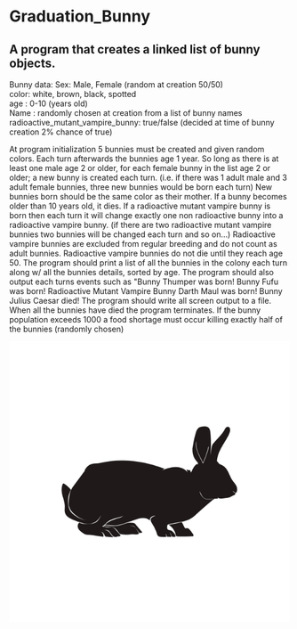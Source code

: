 # Graduation_Bunny

## A program that creates a linked list of bunny objects. 

Bunny data:
Sex: Male, Female (random at creation 50/50)        <br />
color: white, brown, black, spotted                 <br />
age : 0-10 (years old)                              <br />
Name : randomly chosen at creation from a list of bunny names                                           <br />
radioactive_mutant_vampire_bunny: true/false (decided at time of bunny creation 2% chance of true)      <br />

At program initialization 5 bunnies must be created and given random colors.
Each turn afterwards the bunnies age 1 year.
So long as there is at least one male age 2 or older, for each female bunny in the list age 2 or older;
a new bunny is created each turn. (i.e. if there was 1 adult male and 3 adult female bunnies, three new bunnies would be born each turn)
New bunnies born should be the same color as their mother.
If a bunny becomes older than 10 years old, it dies.
If a radioactive mutant vampire bunny is born then each turn it will change exactly one non radioactive bunny into a radioactive vampire bunny.
(if there are two radioactive mutant vampire bunnies two bunnies will be changed each turn and so on...)
Radioactive vampire bunnies are excluded from regular breeding and do not count as adult bunnies.
Radioactive vampire bunnies do not die until they reach age 50.
The program should print a list of all the bunnies in the colony each turn along w/ all the bunnies details, sorted by age.
The program should also output each turns events such as
"Bunny Thumper was born!
Bunny Fufu was born!
Radioactive Mutant Vampire Bunny Darth Maul was born!
Bunny Julius Caesar died!
The program should write all screen output to a file.
When all the bunnies have died the program terminates.
If the bunny population exceeds 1000 a food shortage must occur killing exactly half of the bunnies (randomly chosen)


![bunny-silhouette.jpg](https://github.com/simonkajsner/Graduation_Bunny/blob/master/bunny-silhouette.jpg)
